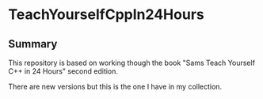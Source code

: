 # TeachYourselfCppIn24Hours

## Summary

This repository is based on working though the book "Sams Teach Yourself C++ in 24 Hours" second edition.

There are new versions but this is the one I have in my collection.
